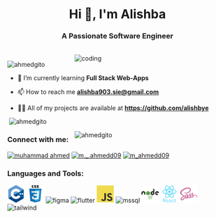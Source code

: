 <h1 align="center">Hi 👋, I'm Alishba</h1>
<h3 align="center">A Passionate Software Engineer</h3>
<br>

<img align="right" alt="coding" width="350" src="https://www.icegif.com/wp-content/uploads/2023/04/icegif-1272.gif">

<p align="left"> <img src="https://komarev.com/ghpvc/?username=alishbye&label=Profile%20views&color=1ca0f2&style=plastic" alt="ahmedgito" /> </p>

- 🌱 I’m currently learning **Full Stack Web-Apps**

- 📫 How to reach me **alishba903.sie@gmail.com**

- 👨‍💻 All of my projects are available at **https://github.com/alishbye**

 <p>&nbsp;<img align="centre" width="350" src="https://github-readme-stats.vercel.app/api?username=alishbye&show_icons=true&theme=dark&title_color=fffafa&text_color=4da3ff&locale=en" alt="ahmedgito" /></p>

<p><img align="right" width="350" src="https://github-readme-streak-stats.herokuapp.com/?user=alishbye&theme=dark" alt="ahmedgito" /></p>

<h3 align="left">Connect with me:</h3>
<p align="left">
<a href="https://linkedin.com/in/muhammad ahmed" target="blank"><img align="center" src="https://raw.githubusercontent.com/rahuldkjain/github-profile-readme-generator/master/src/images/icons/Social/linked-in-alt.svg" alt="muhammad ahmed" height="30" width="40" /></a>
<a href="https://instagram.com/m._.ahmedd09" target="blank"><img align="center" src="https://raw.githubusercontent.com/rahuldkjain/github-profile-readme-generator/master/src/images/icons/Social/instagram.svg" alt="m._.ahmedd09" height="30" width="40" /></a>
<a href="https://www.leetcode.com/m_ahmedd09" target="blank"><img align="center" src="https://raw.githubusercontent.com/rahuldkjain/github-profile-readme-generator/master/src/images/icons/Social/leet-code.svg" alt="m_ahmedd09" height="30" width="40" /></a>
</p>
<h3 align="left">Languages and Tools:</h3>
<p align="left"><img src="https://raw.githubusercontent.com/devicons/devicon/master/icons/cplusplus/cplusplus-original.svg" alt="cplusplus" width="40" height="40"/> <img src="https://raw.githubusercontent.com/devicons/devicon/master/icons/css3/css3-original-wordmark.svg" alt="css3" width="40" height="40"/>  <img src="https://www.vectorlogo.zone/logos/figma/figma-icon.svg" alt="figma" width="40" height="40"/> <img src="https://www.vectorlogo.zone/logos/flutterio/flutterio-icon.svg" alt="flutter" width="40" height="40"/> <img src="https://raw.githubusercontent.com/devicons/devicon/master/icons/javascript/javascript-original.svg" alt="javascript" width="40" height="40"/>  <img src="https://www.svgrepo.com/show/303229/microsoft-sql-server-logo.svg" alt="mssql" width="40" height="40"/>  <img src="https://raw.githubusercontent.com/devicons/devicon/master/icons/nodejs/nodejs-original-wordmark.svg" alt="nodejs" width="40" height="40"/> <img src="https://raw.githubusercontent.com/devicons/devicon/master/icons/react/react-original-wordmark.svg" alt="react" width="40" height="40"/>  <img src="https://raw.githubusercontent.com/devicons/devicon/master/icons/sass/sass-original.svg" alt="sass" width="40" height="40"/>  <img src="https://www.vectorlogo.zone/logos/tailwindcss/tailwindcss-icon.svg" alt="tailwind" width="40" height="40"/> </p>

